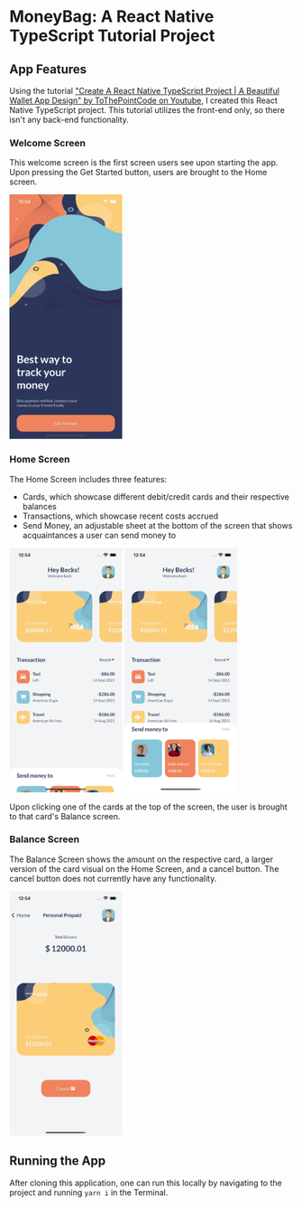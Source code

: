 # MoneyBag: A React Native TypeScript Tutorial Project

## App Features

Using the tutorial ["Create A React Native TypeScript Project | A Beautiful Wallet App Design" by ToThePointCode on Youtube](https://youtu.be/68l7wyHw97Y), I created this React Native TypeScript project. This tutorial utilizes the front-end only, so there isn't any back-end functionality.

### Welcome Screen

This welcome screen is the first screen users see upon starting the app. Upon pressing the Get Started button, users are brought to the Home screen.

<img src="./assets/readme/welcome.png" width=200 alt='Welcome screen, containing the text "Best way to track your money" and "Best payment method, connects your money to your friends/family", along with a "Get Started" button'>

### Home Screen

The Home Screen includes three features:

- Cards, which showcase different debit/credit cards and their respective balances
- Transactions, which showcase recent costs accrued
- Send Money, an adjustable sheet at the bottom of the screen that shows acquaintances a user can send money to

<img src="./assets/readme/home-minimized.png" width=200 alt='Home screen, containing cards, transactions, and a minimized "Send Money" screen'> <img src="./assets/readme/home-maximized.png" width=200 alt='Home screen, containing cards, transactions, and a maximized "Send Money" screen'>

Upon clicking one of the cards at the top of the screen, the user is brought to that card's Balance screen.

### Balance Screen

The Balance Screen shows the amount on the respective card, a larger version of the card visual on the Home Screen, and a cancel button. The cancel button does not currently have any functionality.

<img src="./assets/readme/balance.png" width=200 alt='Balance screen, containing the current amount on the card, a visual of the card, and a "Cancel" button'>

## Running the App

After cloning this application, one can run this locally by navigating to the project and running `yarn i` in the Terminal.

